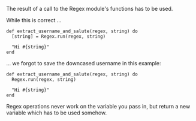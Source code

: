 The result of a call to the Regex module's functions has to be used.

While this is correct ...

    def extract_username_and_salute(regex, string) do
      [string] = Regex.run(regex, string)

      "Hi #{string}"
    end

... we forgot to save the downcased username in this example:

    def extract_username_and_salute(regex, string) do
      Regex.run(regex, string)

      "Hi #{string}"
    end

Regex operations never work on the variable you pass in, but return a new
variable which has to be used somehow.

